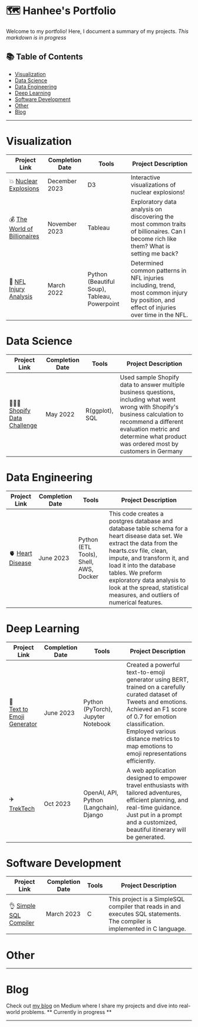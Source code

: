 # 🗺 Hanhee's Portfolio

Welcome to my portfolio! Here, I document a summary of my projects. *This markdown is in progress*

## 📚 Table of Contents
- [Visualization](#visualization)
- [Data Science](#data-science)
- [Data Engineering](#data-engineering)
- [Deep Learning](#deep-learning)
- [Software Development](#software-development)
- [Other](#other)
- [Blog](#blog)

***

# Visualization

| Project Link | Completion Date | Tools | Project Description |    
|---|---|---|---|
| 💥 [Nuclear Explosions]([https://github.com/hanheeds/billionaires](https://github.com/hanheeds/nuclear)) | December 2023 | D3 | Interactive visualizations of nuclear explosions! |
| 💰 [The World of Billionaires](https://github.com/hanheeds/billionaires) | November 2023 | Tableau | Exploratory data analysis on discovering the most common traits of billionaires. Can I become rich like them? What is setting me back? |
| 🏈 [NFL Injury Analysis](https://github.com/hanheeds/NFL_Injury) | March 2022 | Python (Beautiful Soup), Tableau, Powerpoint | Determined common patterns in NFL injuries including, trend, most common injury by position, and effect of injuries over time in the NFL. |



# Data Science

| Project Link | Completion Date | Tools | Project Description |    
|---|---|---|---|
| 👩🏻‍💻 [Shopify Data Challenge](https://github.com/hanheeds/shopify_data) | May 2022 | R(ggplot), SQL| Used sample Shopify data to answer multiple business questions, including what went wrong with Shopify's business calculation to recommend a different evaluation metric and determine what product was ordered most by customers in Germany | 


# Data Engineering

| Project Link | Completion Date | Tools | Project Description | 
|---|---|---|---|
| 🫀 [Heart Disease](https://github.com/hanheeds/heart_disease) | June 2023 | Python (ETL Tools), Shell, AWS, Docker | This code creates a postgres database and database table schema for a heart disease data set. We extract the data from the hearts.csv file, clean, impute, and transform it, and load it into the database tables. We preform exploratory data analysis to look at the spread, statistical measures, and outliers of numerical features. |


# Deep Learning

| Project Link | Completion Date | Tools | Project Description | 
|---|---|---|---|
| 🤡 <br> [Text to Emoji Generator](https://github.com/hanheeds/TextToEmoji) | June 2023 | Python (PyTorch), Jupyter Notebook | Created a powerful text-to-emoji generator using BERT, trained on a carefully curated dataset of Tweets and emotions. Achieved an F1 score of 0.7 for emotion classification. Employed various distance metrics to map emotions to emoji representations efficiently. |
| ✈️ [TrekTech](https://github.com/hanheeds/TrekTech) | Oct 2023 | OpenAI, API, Python (Langchain), Django | A web application designed to empower travel enthusiasts with tailored adventures, efficient planning, and real-time guidance. Just put in a prompt and a customized, beautiful itinerary will be generated. |

# Software Development

| Project Link | Completion Date | Tools | Project Description | 
|---|---|---|---|
| 👌 [Simple SQL Compiler](https://github.com/hanheeds/SimpleSQL) | March 2023 | C | This project is a SimpleSQL compiler that reads in and executes SQL statements. The compiler is implemented in C language. |


# Other

***

# Blog

Check out [my blog](www.google.com) on Medium where I share my projects and dive into real-world problems. ** Currently in progress **


***
